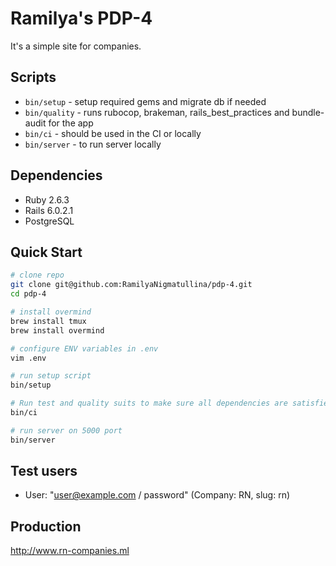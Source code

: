 # Ramilya's PDP-4

It's a simple site for companies.

## Scripts
* `bin/setup` - setup required gems and migrate db if needed
* `bin/quality` - runs rubocop, brakeman, rails_best_practices and bundle-audit for the app
* `bin/ci` - should be used in the CI or locally
* `bin/server` - to run server locally

## Dependencies

* Ruby 2.6.3
* Rails 6.0.2.1
* PostgreSQL

## Quick Start

```bash
# clone repo
git clone git@github.com:RamilyaNigmatullina/pdp-4.git
cd pdp-4

# install overmind
brew install tmux
brew install overmind

# configure ENV variables in .env
vim .env

# run setup script
bin/setup

# Run test and quality suits to make sure all dependencies are satisfied and applications works correctly before making changes.
bin/ci

# run server on 5000 port
bin/server
```

## Test users

  - User: "user@example.com / password" (Company: RN, slug: rn)

## Production
http://www.rn-companies.ml
